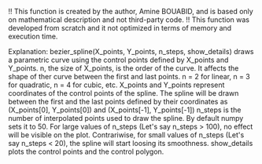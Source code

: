 !! This function is  created by the author, Amine BOUABID, and is based only on mathematical description and not third-party code.
!! This function was developed from scratch and it not optimized in terms of memory and execution time.

Explanation:
bezier_spline(X_points, Y_points, n_steps, show_details) draws a parametric curve using the control points defined by X_points and Y_points.
n, the size of X_points, is the order of the curve. It affects the shape of ther curve between the first and last points.
n = 2 for linear,
n = 3 for quadratic,
n = 4 for cubic,
etc.
X_points and Y_points represent coordinates of the control points of the spline.
The spline will be drawn between the first and the last points defined by their coordinates as (X_points[0], Y_points[0]) and (X_points[-1], Y_points[-1])
n_steps is the number of interpolated points used to draw the spline. By default numpy sets it to 50.
For large values of n_steps (Let's say n_steps > 100), no effect will be visible on the plot.
Contrariwise, for small values of n_steps (Let's say n_steps < 20), the spline will start loosing its smoothness.
show_details plots the control points and the control polygon.
